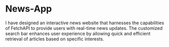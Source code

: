 # News-App
 I have designed an interactive news website that harnesses the capabilities of FetchAPI to provide users with real-time news updates. The customized search bar enhances user experience by allowing quick and efficient retrieval of articles based on specific interests.
